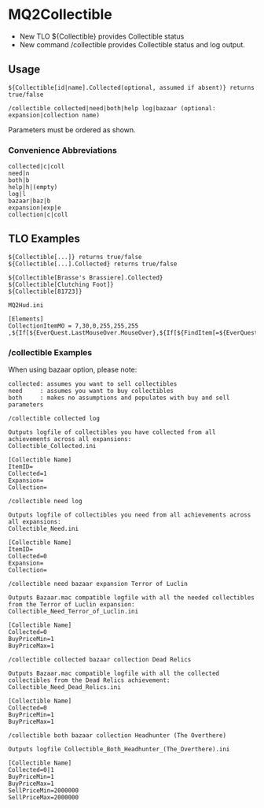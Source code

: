 # MQ2Collectible

- New TLO ${Collectible} provides Collectible status
- New command /collectible provides Collectible status and log output.

## Usage

```
${Collectible[id|name].Collected(optional, assumed if absent)} returns true/false

/collectible collected|need|both|help log|bazaar (optional: expansion|collection name)
```

Parameters must be ordered as shown.

### Convenience Abbreviations

```
collected|c|coll
need|n
both|b
help|h|(empty)
log|l
bazaar|baz|b
expansion|exp|e
collection|c|coll
```

## TLO Examples

```
${Collectible[...]} returns true/false
${Collectible[...].Collected} returns true/false
```

```
${Collectible[Brasse's Brassiere].Collected}
${Collectible[Clutching Foot]}
${Collectible[81723]}
```

```
MQ2Hud.ini

[Elements]
CollectionItemMO = 7,30,0,255,255,255 ,${If[${EverQuest.LastMouseOver.MouseOver},${If[${FindItem[=${EverQuest.LastMouseOver.Tooltip}].Collectible},${If[${Collectible[${FindItem[=${EverQuest.LastMouseOver.Tooltip}]}]},Collected,Need]},""]},""]}
```

### /collectible Examples

When using bazaar option, please note:

```
collected: assumes you want to sell collectibles
need     : assumes you want to buy collectibles
both     : makes no assumptions and populates with buy and sell parameters
```

```
/collectible collected log

Outputs logfile of collectibles you have collected from all achievements across all expansions:
Collectible_Collected.ini

[Collectible Name]
ItemID=
Collected=1
Expansion=
Collection=
```

```
/collectible need log

Outputs logfile of collectibles you need from all achievements across all expansions:
Collectible_Need.ini

[Collectible Name]
ItemID=
Collected=0
Expansion=
Collection=
```

```
/collectible need bazaar expansion Terror of Luclin

Outputs Bazaar.mac compatible logfile with all the needed collectibles from the Terror of Luclin expansion:
Collectible_Need_Terror_of_Luclin.ini

[Collectible Name]
Collected=0
BuyPriceMin=1
BuyPriceMax=1
```

```
/collectible collected bazaar collection Dead Relics

Outputs Bazaar.mac compatible logfile with all the collected collectibles from the Dead Relics achievement:
Collectible_Need_Dead_Relics.ini

[Collectible Name]
Collected=0
BuyPriceMin=1
BuyPriceMax=1
```

```
/collectible both bazaar collection Headhunter (The Overthere)

Outputs logfile Collectible_Both_Headhunter_(The_Overthere).ini

[Collectible Name]
Collected=0|1
BuyPriceMin=1
BuyPriceMax=1
SellPriceMin=2000000
SellPriceMax=2000000
```
